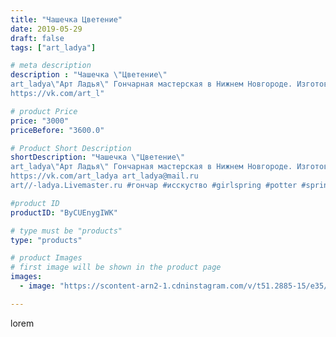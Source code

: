 ```yaml
---
title: "Чашечка Цветение"
date: 2019-05-29
draft: false
tags: ["art_ladya"]

# meta description
description : "Чашечка \"Цветение\" 
art_ladya\"Арт Ладья\" Гончарная мастерская в Нижнем Новгороде. Изготовление керамики и мастер//-классы по обучению. 
https://vk.com/art_l"

# product Price
price: "3000"
priceBefore: "3600.0"

# Product Short Description
shortDescription: "Чашечка \"Цветение\" 
art_ladya\"Арт Ладья\" Гончарная мастерская в Нижнем Новгороде. Изготовление керамики и мастер//-классы по обучению. 
https://vk.com/art_ladya art_ladya@mail.ru 
art//-ladya.Livemaster.ru #гончар #исскуство #girlspring #potter #spring #керамикаручнаяработа #гончарнаямастерская #трава #handmade #посудаизглины #керамика #гончарнаяпосуда #эксклюзивнаякерамика #dishes #decor #ceramicar #лето #claygoods #tankard #earthenware #ceramic #design #кружка #чашечки #restaurant #ceramicart #цветение #clay #лето #авторскаякерамика"

#product ID
productID: "ByCUEnygIWK"

# type must be "products"
type: "products"

# product Images
# first image will be shown in the product page
images:
  - image: "https://scontent-arn2-1.cdninstagram.com/v/t51.2885-15/e35/60450934_429335020952733_3884207944541199178_n.jpg?tp=1&_nc_ht=scontent-arn2-1.cdninstagram.com&_nc_cat=109&_nc_ohc=xM3QOHcT6mIAX9GhNJG&ccb=7-4&oh=c5170b1aeae1d1de9e366d22e0169a7c&oe=6082AFAB&_nc_sid=86f79a&ig_cache_key=MjA1NDI5MjY1ODU2NTcxMTI0Mg%3D%3D.2-ccb7-4"

---
```

lorem
